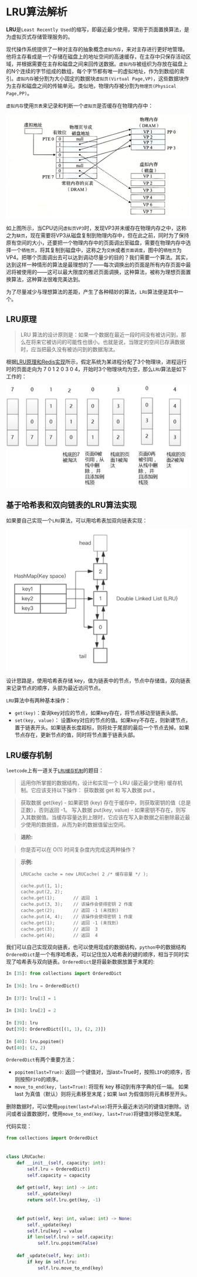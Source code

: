 # LRU算法解析

**LRU**是`Least Recently Used`的缩写，即最近最少使用，常用于页面置换算法，是为虚拟页式存储管理服务的。

现代操作系统提供了一种对主存的抽象概念`虚拟内存`，来对主存进行更好地管理。他将主存看成是一个存储在磁盘上的地址空间的高速缓存，在主存中只保存活动区域，并根据需要在主存和磁盘之间来回传送数据。`虚拟内存`被组织为存放在磁盘上的N个连续的字节组成的数组，每个字节都有唯一的虚拟地址，作为到数组的索引。`虚拟内存`被分割为大小固定的数据块`虚拟页(Virtual Page,VP)`，这些数据块作为主存和磁盘之间的传输单元。类似地，物理内存被分割为`物理页(Physical Page,PP)`。

`虚拟内存`使用`页表`来记录和判断一个`虚拟页`是否缓存在物理内存中：

![](./images/lru-page-table.png)

如上图所示，当CPU访问`虚拟页VP3`时，发现VP3并未缓存在物理内存之中，这称之为`缺页`，现在需要将VP3从磁盘复制到物理内存中，但在此之前，同时为了保持原有空间的大小，还要把一个物理内存中的页面调出至磁盘，需要在物理内存中选择一个`牺牲页`，将其复制到磁盘中，这称之为`交换`或者`页面调度`，图中的`牺牲页`为VP4。把哪个页面调出去可以达到调动尽量少的目的？我们需要一个算法。其实，达到这样一种情形的算法是最理想的了——每次调换出的页面是所有内存页面中最迟将被使用的——这可以最大限度的推迟页面调换，这种算法，被称为理想页面置换算法，这种算法很难完美达到。

为了尽量减少与理想算法的差距，产生了各种精妙的算法，`LRU`算法便是其中一个。

## LRU原理
> LRU 算法的设计原则是：如果一个数据在最近一段时间没有被访问到，那么在将来它被访问的可能性也很小。也就是说，当限定的空间已存满数据时，应当把最久没有被访问到的数据淘汰。

根据[LRU原理和Redis实现](https://zhuanlan.zhihu.com/p/34133067)所示，假定系统为某进程分配了3个物理块，进程运行时的页面走向为 7 0 1 2 0 3 0 4，开始时3个物理块均为空，那么`LRU`算法是如下工作的：

![](./images/lru-v-stack.jpg)

## 基于哈希表和双向链表的LRU算法实现

如果要自己实现一个`LRU`算法，可以用哈希表加双向链表实现：

![](./images/lru-hash-link.jpg)

设计思路是，使用哈希表存储 key，值为链表中的节点，节点中存储值，双向链表来记录节点的顺序，头部为最近访问节点。

`LRU`算法中有两种基本操作：

- `get(key)`：查询key对应的节点，如果key存在，将节点移动至链表头部。
- `set(key, value)`： 设置key对应的节点的值。如果key不存在，则新建节点，置于链表开头。如果链表长度超标，则将处于尾部的最后一个节点去掉。如果节点存在，更新节点的值，同时将节点置于链表头部。

## LRU缓存机制

`leetcode`上有一道关于[`LRU缓存机制`](https://leetcode-cn.com/problems/lru-cache/)的题目：
>运用你所掌握的数据结构，设计和实现一个  LRU (最近最少使用) 缓存机制。它应该支持以下操作： 获取数据 get 和 写入数据 put 。

>获取数据 get(key) - 如果密钥 (key) 存在于缓存中，则获取密钥的值（总是正数），否则返回 -1。
写入数据 put(key, value) - 如果密钥不存在，则写入其数据值。当缓存容量达到上限时，它应该在写入新数据之前删除最近最少使用的数据值，从而为新的数据值留出空间。

>**进阶:**

>你是否可以在 O(1) 时间复杂度内完成这两种操作？

>**示例:**
>```
>LRUCache cache = new LRUCache( 2 /* 缓存容量 */ );
>
>cache.put(1, 1);
>cache.put(2, 2);
>cache.get(1);       // 返回  1
>cache.put(3, 3);    // 该操作会使得密钥 2 作废
>cache.get(2);       // 返回 -1 (未找到)
>cache.put(4, 4);    // 该操作会使得密钥 1 作废
>cache.get(1);       // 返回 -1 (未找到)
>cache.get(3);       // 返回  3
>cache.get(4);       // 返回  4
>```

我们可以自己实现双向链表，也可以使用现成的数据结构，`python`中的数据结构`OrderedDict`是一个有序哈希表，可以记住加入哈希表的键的顺序，相当于同时实现了哈希表与双向链表。`OrderedDict`是将最新数据放置于末尾的:

```python
In [35]: from collections import OrderedDict

In [36]: lru = OrderedDict()

In [37]: lru[1] = 1

In [38]: lru[2] = 2

In [39]: lru
Out[39]: OrderedDict([(1, 1), (2, 2)])

In [40]: lru.popitem()
Out[40]: (2, 2)
```

`OrderedDict`有两个重要方法：
- `popitem(last=True)`: 返回一个键值对，当last=True时，按照`LIFO`的顺序，否则按照`FIFO`的顺序。
- `move_to_end(key, last=True)`: 将现有 key 移动到有序字典的任一端。 如果 last 为真值（默认）则将元素移至末尾；如果 last 为假值则将元素移至开头。

删除数据时，可以使用`popitem(last=False)`将开头最近未访问的键值对删除。访问或者设置数据时，使用`move_to_end(key, last=True)`将键值对移动至末尾。

代码实现：
```python
from collections import OrderedDict


class LRUCache:
    def __init__(self, capacity: int):
        self.lru = OrderedDict()
        self.capacity = capacity
        
    def get(self, key: int) -> int:
        self._update(key)
        return self.lru.get(key, -1)
        

    def put(self, key: int, value: int) -> None:
        self._update(key)
        self.lru[key] = value
        if len(self.lru) > self.capacity:
            self.lru.popitem(False)
         
    def _update(self, key: int):
        if key in self.lru:
            self.lru.move_to_end(key)
```